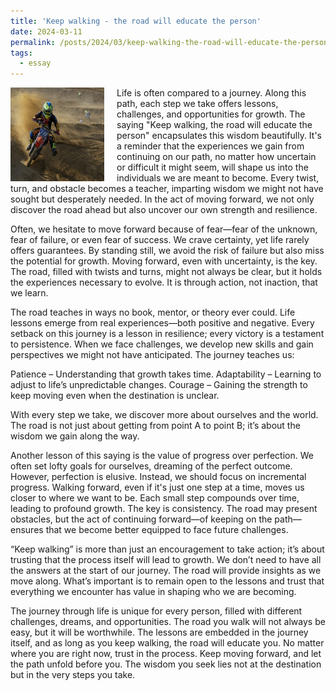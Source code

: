 ```yaml
---
title: 'Keep walking - the road will educate the person'
date: 2024-03-11
permalink: /posts/2024/03/keep-walking-the-road-will-educate-the-person/
tags:
  - essay
---
```


<img width="150" alt="road educate person" src="/images/posts/keep-walking-the-road-will-educate-the-person.png" style="float: left; margin-right: 20px;" /> Life is often compared to a journey. Along this path, each step we take offers lessons, challenges, and opportunities for growth. The saying "Keep walking, the road will educate the person" encapsulates this wisdom beautifully. It's a reminder that the experiences we gain from continuing on our path, no matter how uncertain or difficult it might seem, will shape us into the individuals we are meant to become. Every twist, turn, and obstacle becomes a teacher, imparting wisdom we might not have sought but desperately needed. In the act of moving forward, we not only discover the road ahead but also uncover our own strength and resilience.

Often, we hesitate to move forward because of fear—fear of the unknown, fear of failure, or even fear of success. We crave certainty, yet life rarely offers guarantees. By standing still, we avoid the risk of failure but also miss the potential for growth. Moving forward, even with uncertainty, is the key. The road, filled with twists and turns, might not always be clear, but it holds the experiences necessary to evolve. It is through action, not inaction, that we learn.

The road teaches in ways no book, mentor, or theory ever could. Life lessons emerge from real experiences—both positive and negative. Every setback on this journey is a lesson in resilience; every victory is a testament to persistence. When we face challenges, we develop new skills and gain perspectives we might not have anticipated. The journey teaches us:

Patience – Understanding that growth takes time.
Adaptability – Learning to adjust to life’s unpredictable changes.
Courage – Gaining the strength to keep moving even when the destination is unclear.

With every step we take, we discover more about ourselves and the world. The road is not just about getting from point A to point B; it’s about the wisdom we gain along the way.

Another lesson of this saying is the value of progress over perfection. We often set lofty goals for ourselves, dreaming of the perfect outcome. However, perfection is elusive. Instead, we should focus on incremental progress. Walking forward, even if it's just one step at a time, moves us closer to where we want to be. Each small step compounds over time, leading to profound growth. The key is consistency. The road may present obstacles, but the act of continuing forward—of keeping on the path—ensures that we become better equipped to face future challenges.

“Keep walking” is more than just an encouragement to take action; it’s about trusting that the process itself will lead to growth. We don’t need to have all the answers at the start of our journey. The road will provide insights as we move along. What’s important is to remain open to the lessons and trust that everything we encounter has value in shaping who we are becoming.

The journey through life is unique for every person, filled with different challenges, dreams, and opportunities. The road you walk will not always be easy, but it will be worthwhile. The lessons are embedded in the journey itself, and as long as you keep walking, the road will educate you. 
No matter where you are right now, trust in the process. Keep moving forward, and let the path unfold before you. The wisdom you seek lies not at the destination but in the very steps you take.
